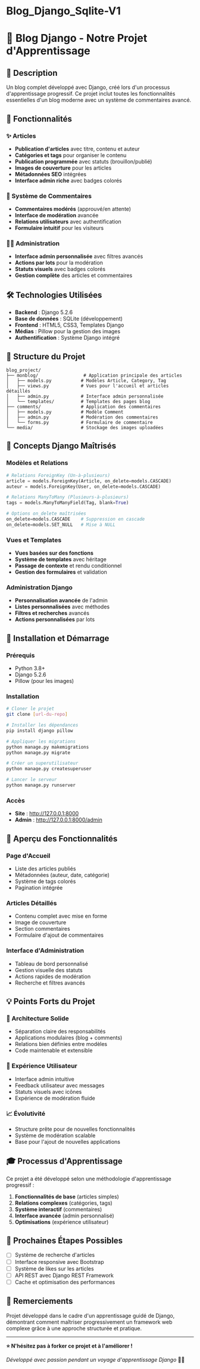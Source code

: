 # Blog_Django_Sqlite-V1
# 🎉 Blog Django - Notre Projet d'Apprentissage

## 📖 Description

Un blog complet développé avec Django, créé lors d'un processus d'apprentissage progressif. Ce projet inclut toutes les fonctionnalités essentielles d'un blog moderne avec un système de commentaires avancé.

## 🚀 Fonctionnalités

### ✨ Articles
- **Publication d'articles** avec titre, contenu et auteur
- **Catégories et tags** pour organiser le contenu
- **Publication programmée** avec statuts (brouillon/publié)
- **Images de couverture** pour les articles
- **Métadonnées SEO** intégrées
- **Interface admin riche** avec badges colorés

### 💬 Système de Commentaires
- **Commentaires modérés** (approuvé/en attente)
- **Interface de modération** avancée
- **Relations utilisateurs** avec authentification
- **Formulaire intuitif** pour les visiteurs

### 👨‍💼 Administration
- **Interface admin personnalisée** avec filtres avancés
- **Actions par lots** pour la modération
- **Statuts visuels** avec badges colorés
- **Gestion complète** des articles et commentaires

## 🛠️ Technologies Utilisées

- **Backend** : Django 5.2.6
- **Base de données** : SQLite (développement)
- **Frontend** : HTML5, CSS3, Templates Django
- **Médias** : Pillow pour la gestion des images
- **Authentification** : Système Django intégré

## 📁 Structure du Projet

```
blog_project/
├── monblog/                 # Application principale des articles
│   ├── models.py           # Modèles Article, Category, Tag
│   ├── views.py            # Vues pour l'accueil et articles détaillés
│   ├── admin.py            # Interface admin personnalisée
│   └── templates/          # Templates des pages blog
├── comments/               # Application des commentaires
│   ├── models.py           # Modèle Comment
│   ├── admin.py            # Modération des commentaires
│   └── forms.py            # Formulaire de commentaire
└── media/                  # Stockage des images uploadées
```

## 🎯 Concepts Django Maîtrisés

### Modèles et Relations
```python
# Relations ForeignKey (Un-à-plusieurs)
article = models.ForeignKey(Article, on_delete=models.CASCADE)
auteur = models.ForeignKey(User, on_delete=models.CASCADE)

# Relations ManyToMany (Plusieurs-à-plusieurs)
tags = models.ManyToManyField(Tag, blank=True)

# Options on_delete maîtrisées
on_delete=models.CASCADE    # Suppression en cascade
on_delete=models.SET_NULL   # Mise à NULL
```

### Vues et Templates
- **Vues basées sur des fonctions**
- **Système de templates** avec héritage
- **Passage de contexte** et rendu conditionnel
- **Gestion des formulaires** et validation

### Administration Django
- **Personnalisation avancée** de l'admin
- **Listes personnalisées** avec méthodes
- **Filtres et recherches** avancés
- **Actions personnalisées** par lots

## 🚀 Installation et Démarrage

### Prérequis
- Python 3.8+
- Django 5.2.6
- Pillow (pour les images)

### Installation
```bash
# Cloner le projet
git clone [url-du-repo]

# Installer les dépendances
pip install django pillow

# Appliquer les migrations
python manage.py makemigrations
python manage.py migrate

# Créer un superutilisateur
python manage.py createsuperuser

# Lancer le serveur
python manage.py runserver
```

### Accès
- **Site** : http://127.0.0.1:8000
- **Admin** : http://127.0.0.1:8000/admin

## 📸 Aperçu des Fonctionnalités

### Page d'Accueil
- Liste des articles publiés
- Métadonnées (auteur, date, catégorie)
- Système de tags colorés
- Pagination intégrée

### Articles Détaillés
- Contenu complet avec mise en forme
- Image de couverture
- Section commentaires
- Formulaire d'ajout de commentaires

### Interface d'Administration
- Tableau de bord personnalisé
- Gestion visuelle des statuts
- Actions rapides de modération
- Recherche et filtres avancés

## 💡 Points Forts du Projet

### 🔧 Architecture Solide
- Séparation claire des responsabilités
- Applications modulaires (blog + comments)
- Relations bien définies entre modèles
- Code maintenable et extensible

### 🎨 Expérience Utilisateur
- Interface admin intuitive
- Feedback utilisateur avec messages
- Statuts visuels avec icônes
- Expérience de modération fluide

### 📈 Évolutivité
- Structure prête pour de nouvelles fonctionnalités
- Système de modération scalable
- Base pour l'ajout de nouvelles applications

## 🎓 Processus d'Apprentissage

Ce projet a été développé selon une méthodologie d'apprentissage progressif :
1. **Fonctionnalités de base** (articles simples)
2. **Relations complexes** (catégories, tags)
3. **Système interactif** (commentaires)
4. **Interface avancée** (admin personnalisé)
5. **Optimisations** (expérience utilisateur)

## 🔮 Prochaines Étapes Possibles

- [ ] Système de recherche d'articles
- [ ] Interface responsive avec Bootstrap
- [ ] Système de likes sur les articles
- [ ] API REST avec Django REST Framework
- [ ] Cache et optimisation des performances

## 👏 Remerciements

Projet développé dans le cadre d'un apprentissage guidé de Django, démontrant comment maîtriser progressivement un framework web complexe grâce à une approche structurée et pratique.

---

**⭐ N'hésitez pas à forker ce projet et à l'améliorer !**

*Développé avec passion pendant un voyage d'apprentissage Django* 🐍✨
